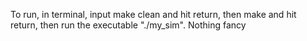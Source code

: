 To run, in terminal, input make clean and hit return, then make and hit return, then run the executable "./my_sim". Nothing fancy
